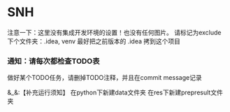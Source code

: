 # SNH

注意一下：这里没有集成开发环境的设置！也没有任何图片。
请标记为exclude 下个文件夹：.idea, venv
最好把之前版本的 .idea 拷到这个项目

### 通知：请每次都检查TODO表
做好某个TODO任务，请删掉TODO注释，并且在commit message记录

&_&:【补充运行须知】
在python下新建data文件夹
在res下新建prepresult文件夹
